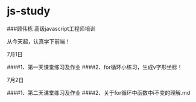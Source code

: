 # js-study  
###顾伟栋
高级javascript工程师培训

从今天起，认真学下前端！

7月1日

####1、第一天课堂练习及作业
####2、for循环小练习，生成v字形坐标！

7月2日

####1、第二天课堂练习及作业
####2、关于for循环中函数中i不变的理解.md